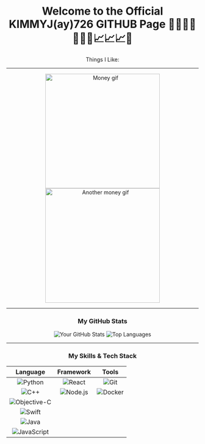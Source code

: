 <div align="center">

# Welcome to the Official KIMMYJ(ay)726 GITHUB Page 👋🔥🔥🔥🔥🔥😎📈📈📈🐐

Things I Like:

---

<img src="https://media0.giphy.com/media/v1.Y2lkPTc5MGI3NjExMDI3OWg5YXNmczhza3dhYW82MnJxOWR3YjdjNTc3aGsyd3M2OWJhdyZlcD12MV9pbnRlcm5hbF9naWZfYnlfaWQmY3Q9Zw/fNvXkjC50ywBW/giphy.gif" alt="Money gif" width="300" height="300">
<img src="https://media0.giphy.com/media/v1.Y2lkPTc5MGI3NjExcmdwcDZnMzAwdnJpZ2tkaTZzMXp6Y2RmOG0yMGkza251Y3Mycjc2cCZlcD12MV9pbnRlcm5hbF9naWZfYnlfaWQmY3Q9Zw/4RlmBiZTX4CD6/giphy.gif" alt="Another money gif" width="300" height="300">

---

### My GitHub Stats

<img src="https://github-readme-stats.vercel.app/api?username=kimmyjay726&show_icons=true&theme=radical" alt="Your GitHub Stats" />
<img src="https://github-readme-stats.vercel.app/api/top-langs/?username=kimmyjay726&layout=compact&theme=radical" alt="Top Languages" />

---

### My Skills & Tech Stack

| Language | Framework | Tools |
| :---: | :---: | :---: |
| ![Python](https://img.shields.io/badge/Python-3776AB?style=for-the-badge&logo=python&logoColor=white) | ![React](https://img.shields.io/badge/React-20232A?style=for-the-badge&logo=react&logoColor=61DAFB) | ![Git](https://img.shields.io/badge/Git-F05032?style=for-the-badge&logo=git&logoColor=white) |
| ![C++](https://img.shields.io/badge/C%2B%2B-00599C?style=for-the-badge&logo=c%2B%2B&logoColor=white) | ![Node.js](https://img.shields.io/badge/Node.js-339933?style=for-the-badge&logo=nodedotjs&logoColor=white) | ![Docker](https://img.shields.io/badge/Docker-2496ED?style=for-the-badge&logo=docker&logoColor=white) |
| ![Objective-C](https://img.shields.io/badge/Objective--C-2E3B4B?style=for-the-badge&logo=objective-c&logoColor=white) | | |
| ![Swift](https://img.shields.io/badge/Swift-FA7343?style=for-the-badge&logo=swift&logoColor=white) | | |
| ![Java](https://img.shields.io/badge/Java-007396?style=for-the-badge&logo=java&logoColor=white) | | |
| ![JavaScript](https://img.shields.io/badge/JavaScript-F7DF1E?style=for-the-badge&logo=javascript&logoColor=black) | | |

</div>
